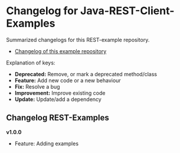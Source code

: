# Changelog for  Java-REST-Client-Examples


Summarized changelogs for this REST-example repository.

* [Changelog of this example repository](#changelog-rest-examples)

Explanation of keys:
- **Deprecated:** Remove, or mark a deprecated method/class
- **Feature:** Add new code or a new behaviour
- **Fix:** Resolve a bug
- **Improvement:** Improve existing code
- **Update:** Update/add a dependency

## Changelog REST-Examples

**v1.0.0**
- Feature: Adding examples